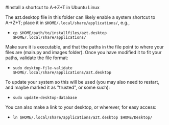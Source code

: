 #Install a shortcut to A→Z+T in Ubuntu Linux

The azt.desktop file in this folder can likely enable a system shortcut to A→Z+T; place it in `$HOME/.local/share/applications/`, e.g.,
- `cp $HOME/path/to/installfiles/azt.desktop $HOME/.local/share/applications/`

Make sure it is executable, and that the paths in the file point to where your files are (main.py and images folder). Once you have modified it to fit your paths, validate the file format:

- `sudo desktop-file-validate  $HOME/.local/share/applications/azt.desktop`

To update your system so this will be used (you may also need to restart, and maybe marked it as "trusted", or some such):
- `sudo update-desktop-database`

You can also make a link to your desktop, or wherever, for easy access:
- `ln $HOME/.local/share/applications/azt.desktop $HOME/Desktop/`
